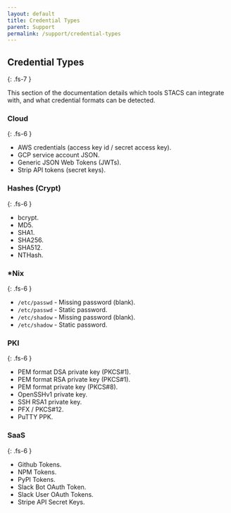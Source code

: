 ```yaml
---
layout: default
title: Credential Types
parent: Support
permalink: /support/credential-types
---
```


## Credential Types
{: .fs-7 }

This section of the documentation details which tools STACS can integrate with, and what
credential formats can be detected.

### Cloud
{: .fs-6 }

* AWS credentials (access key id / secret access key).
* GCP service account JSON.
* Generic JSON Web Tokens (JWTs).
* Strip API tokens (secret keys).

### Hashes (Crypt)
{: .fs-6 }

* bcrypt.
* MD5.
* SHA1.
* SHA256.
* SHA512.
* NTHash.
 
### *Nix
{: .fs-6 }

* `/etc/passwd` - Missing password (blank).
* `/etc/passwd` - Static password.
* `/etc/shadow` - Missing password (blank).
* `/etc/shadow` - Static password.

### PKI
{: .fs-6 }

* PEM format DSA private key (PKCS#1).
* PEM format RSA private key (PKCS#1).
* PEM format private key (PKCS#8).
* OpenSSHv1 private key.
* SSH RSA1 private key.
* PFX / PKCS#12.
* PuTTY PPK.

### SaaS
{: .fs-6 }

* Github Tokens.
* NPM Tokens.
* PyPI Tokens.
* Slack Bot OAuth Token.
* Slack User OAuth Tokens.
* Stripe API Secret Keys.
